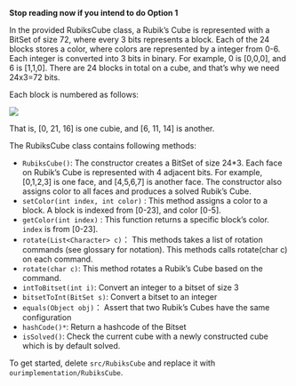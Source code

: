 **Stop reading now if you intend to do Option 1**

In the provided RubiksCube class, a Rubik’s Cube is represented with a BitSet of size 72, where every 3 bits represents a block. Each of the 24 blocks stores a color, where colors are represented by a integer from 0-6. Each integer is converted into 3 bits in binary. For example, 0 is [0,0,0], and 6 is [1,1,0]. There are 24 blocks in total on a cube, and that’s why we need 24x3=72 bits.

Each block is numbered as follows:

![](https://i.imgur.com/7Qb7kz0.jpg)

That is, [0, 21, 16] is one cubie, and [6, 11, 14] is another.

The RubiksCube class contains following methods:

* `RubiksCube()`:   The constructor creates a BitSet of size 24*3. Each face on Rubik’s Cube is represented with 4 adjacent bits. For example, [0,1,2,3] is one face, and [4,5,6,7] is another face. The constructor also assigns color to all faces and produces a solved Rubik’s Cube.
* `setColor(int index, int color)` : This method assigns a color to a block. A block is indexed from [0-23], and color [0-5].
* `getColor(int index)` : This function returns a specific block’s color. `index` is from [0-23].
* `rotate(List<Character> c)`： This methods takes a list of rotation commands (see glossary for notation). This methods calls rotate(char c) on each command.
* `rotate(char c)`: This method rotates a Rubik’s Cube based on the command.
* `intToBitset(int i)`: Convert an integer to a bitset of size 3
* `bitsetToInt(BitSet s)`: Convert a bitset to an integer
* `equals(Object obj)`： Assert that two Rubik’s Cubes have the same configuration
* `hashCode()*`: Return a hashcode of the Bitset
* `isSolved()`: Check the current cube with a newly constructed cube which is by default solved.

To get started, delete `src/RubiksCube` and replace it with `ourimplementation/RubiksCube`.